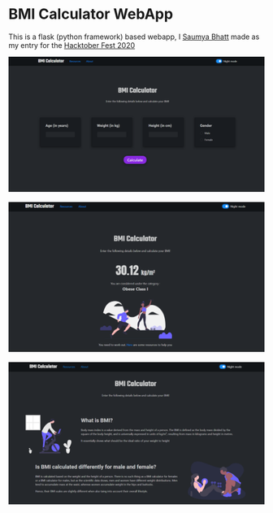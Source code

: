 # BMI Calculator WebApp

This is a flask (python framework) based webapp, I [Saumya Bhatt](https://github.com/Saumya-Bhatt) made as my entry for the [Hacktober Fest 2020](https://github.com/Hacktoberfest-SCE/Lets-contribute)

![Image1](images/1.png) <br><br>
![Image2](images/2.png) <br><br>
![Image3](images/3.png)